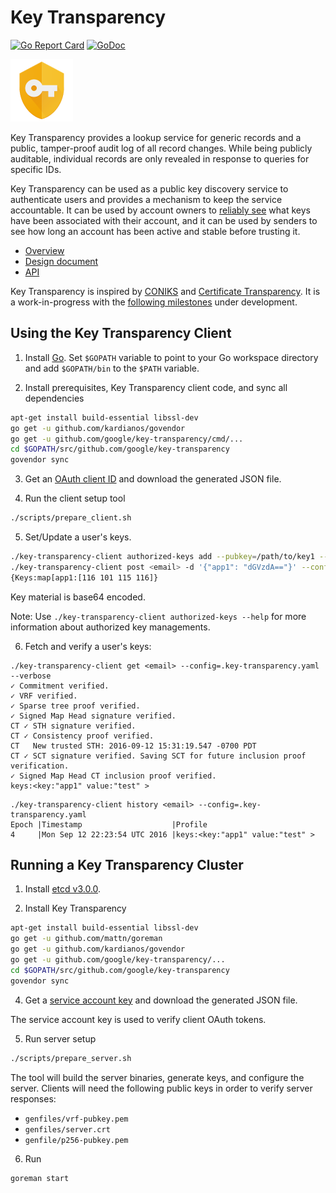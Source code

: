 # Key Transparency

[![Go Report Card](https://goreportcard.com/badge/github.com/google/key-transparency)](https://goreportcard.com/report/github.com/google/key-transparency)
[![GoDoc](https://godoc.org/github.com/google/key-transparency?status.svg)](https://godoc.org/github.com/google/key-transparency)

![Key Transparency Logo](docs/images/logo.png)


Key Transparency provides a lookup service for generic records and a public,
tamper-proof audit log of all record changes. While being publicly auditable,
individual records are only revealed in response to queries for specific IDs.

Key Transparency can be used as a public key discovery service to authenticate
users and provides a mechanism to keep the service accountable.  It can be used
by account owners to [reliably see](docs/verification.md) what keys have been
associated with their account, and it can be used by senders to see how long an
account has been active and stable before trusting it. 

* [Overview](docs/overview.md)
* [Design document](docs/design.md)
* [API](docs/http_apis.md)

Key Transparency is inspired by [CONIKS](https://eprint.iacr.org/2014/1004.pdf)
and [Certificate Transparency](https://www.certificate-transparency.org/).
It is a work-in-progress with the [following
milestones](https://github.com/google/key-transparency/milestones) under
development.


## Using the Key Transparency Client

1. Install [Go](https://golang.org/doc/install). 
Set `$GOPATH` variable to point to your Go workspace directory and add `$GOPATH/bin` to the `$PATH` variable.

2. Install prerequisites, Key Transparency client code, and sync all dependencies

  ```sh
  apt-get install build-essential libssl-dev
  go get -u github.com/kardianos/govendor
  go get -u github.com/google/key-transparency/cmd/...
  cd $GOPATH/src/github.com/google/key-transparency
  govendor sync
  ```

3. Get an [OAuth client ID](https://console.developers.google.com/apis/credentials) and download the generated JSON file.

4. Run the client setup tool

  ```sh
  ./scripts/prepare_client.sh
  ```

5. Set/Update a user's keys. 

  ```sh
  ./key-transparency-client authorized-keys add --pubkey=/path/to/key1 --privkey=/path/to/key1 --active
  ./key-transparency-client post <email> -d '{"app1": "dGVzdA=="}' --config=./.key-transparency.yaml
  {Keys:map[app1:[116 101 115 116]}
  ```
  Key material is base64 encoded.

  Note: Use `./key-transparency-client authorized-keys --help` for more information about authorized key managements.

6. Fetch and verify a user's keys:

  ```
  ./key-transparency-client get <email> --config=.key-transparency.yaml --verbose
  ✓ Commitment verified.
  ✓ VRF verified.
  ✓ Sparse tree proof verified.
  ✓ Signed Map Head signature verified.
  CT ✓ STH signature verified.
  CT ✓ Consistency proof verified.
  CT   New trusted STH: 2016-09-12 15:31:19.547 -0700 PDT
  CT ✓ SCT signature verified. Saving SCT for future inclusion proof verification.
  ✓ Signed Map Head CT inclusion proof verified.
  keys:<key:"app1" value:"test" >
  ```

  ```
  ./key-transparency-client history <email> --config=.key-transparency.yaml
  Epoch |Timestamp                    |Profile
  4     |Mon Sep 12 22:23:54 UTC 2016 |keys:<key:"app1" value:"test" >
  ```


## Running a Key Transparency Cluster

1. Install [etcd v3.0.0](https://github.com/coreos/etcd/releases/tag/v3.0.0).

2. Install Key Transparency

  ```sh
  apt-get install build-essential libssl-dev
  go get -u github.com/mattn/goreman
  go get -u github.com/kardianos/govendor
  go get -u github.com/google/key-transparency/...
  cd $GOPATH/src/github.com/google/key-transparency
  govendor sync
  ```

4. Get a [service account key](https://console.developers.google.com/apis/credentials) and download the generated JSON file.

  The service account key is used to verify client OAuth tokens.

5. Run server setup 

  ```sh
  ./scripts/prepare_server.sh
  ```

  The tool will build the server binaries, generate keys, and configure the server.
  Clients will need the following public keys in order to verify server responses:

  - `genfiles/vrf-pubkey.pem`
  - `genfiles/server.crt`
  - `genfile/p256-pubkey.pem`

6. Run

  ```sh
  goreman start
  ```
